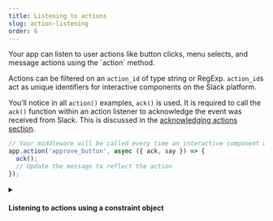 ```yaml
---
title: Listening to actions
slug: action-listening
order: 6
---
```


<div class="section-content">
Your app can listen to user actions like button clicks, menu selects, and message actions using the `action` method.

Actions can be filtered on  an `action_id` of type string or RegExp. `action_id`s act as unique identifiers for interactive components on the Slack platform. 

You’ll notice in all `action()` examples, `ack()` is used. It is required to call the `ack()` function within an action listener to acknowledge the event was received from Slack. This is discussed in the [acknowledging actions section](#action-acknowledging).

</div>

```javascript
// Your middleware will be called every time an interactive component with the action_id "approve_button" is triggered
app.action('approve_button', async ({ ack, say }) => {
  ack();
  // Update the message to reflect the action
});
```

<details class="secondary-wrapper">
<summary class="section-head" markdown="0">
<h4 class="section-head">Listening to actions using a constraint object</h4>
</summary>

<div class="secondary-content" markdown="0">
You can use a constraints object to listen to `callback_id`s, `block_id`s, and `action_id`s (or any combination of them). Constraints in the object can be of type string or RegExp.
</div>

```javascript
// Your middleware will only be called when the action_id matches 'select_user' AND the block_id matches 'assign_ticket'
app.action({ action_id: 'select_user', block_id: 'assign_ticket' },
  async ({ action, ack, context }) => {
    ack();
    try {
      const result = await app.client.reactions.add({
        token: context.botToken,
        name: 'white_check_mark',
        timestamp: action.action_ts,
        channel: action.channel.id
      });
    }
    catch (error) {
      console.error(error);
    }
});
```

</details>
